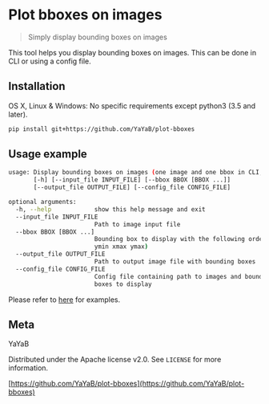 # Plot bboxes on images
> Simply display bounding boxes on images


This tool helps you display bounding boxes on images.
This can be done in CLI or using a config file.

## Installation

OS X, Linux & Windows:
No specific requirements except python3 (3.5 and later).

```sh
pip install git+https://github.com/YaYaB/plot-bboxes
```


## Usage example

```sh
usage: Display bounding boxes on images (one image and one bbox in CLI, several using a config file)
       [-h] [--input_file INPUT_FILE] [--bbox BBOX [BBOX ...]]
       [--output_file OUTPUT_FILE] [--config_file CONFIG_FILE]

optional arguments:
  -h, --help            show this help message and exit
  --input_file INPUT_FILE
                        Path to image input file
  --bbox BBOX [BBOX ...]
                        Bounding box to display with the following order (xmin
                        ymin xmax ymax)
  --output_file OUTPUT_FILE
                        Path to output image file with bounding boxes
  --config_file CONFIG_FILE
                        Config file containing path to images and bounding
                        boxes to display

```

Please refer to [here](https://github.com/YaYaB/plot-bboxes/examples) for examples.


## Meta

YaYaB

Distributed under the Apache license v2.0. See ``LICENSE`` for more information.

[https://github.com/YaYaB/plot-bboxes](https://github.com/YaYaB/plot-bboxes)
